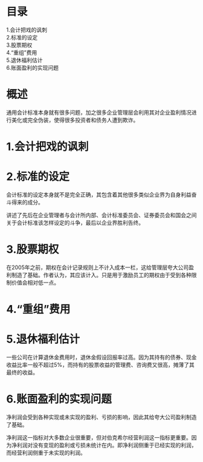 # 目录
1.会计把戏的讽刺     
2.标准的设定     
3.股票期权     
4.“重组”费用    
5.退休福利估计    
6.账面盈利的实现问题      

# 概述
通用会计标准本身就有很多问题，加之很多企业管理层会利用其对企业盈利情况进行美化或完全伪装，使得很多投资者和债务人遭到欺诈。

# 1.会计把戏的讽刺

# 2.标准的设定
会计标准的设定本身就不是完全正确，其包含着其他很多类似企业界为自身利益奋斗得来的成分。

讲述了先后在企业管理者与会计所内部、会计标准委员会、证券委员会和国会之间关于会计标准该怎样设定的斗争，最后以企业界胜利告终。

# 3.股票期权
在2005年之前，期权在会计记录规则上不计入成本一栏，这给管理层夸大公司盈利制造了基础。作者认为，其应该计入。只是用于激励员工的期权由于受到各种限制价值会相对低一点。

# 4.“重组”费用

# 5.退休福利估计
一些公司在计算退休金费用时，退休金假设回报率过高。因为其持有的债券、现金收益比率一般不超过5%，而持有的股票收益的管理费、咨询费又很高，摊薄了其最终的收益。

# 6.账面盈利的实现问题
净利润会受到各种实现或未实现的盈利、亏损的影响，因此其给夸大公司盈利制造了基础。

净利润这一指标对大多数企业很重要，但对伯克希尔经营利润这一指标更重要。因为净利润对没有变现的盈利或亏损未统计在内。即净利润侧重于已经实现的利润，而经营利润侧重于未实现的利润。
